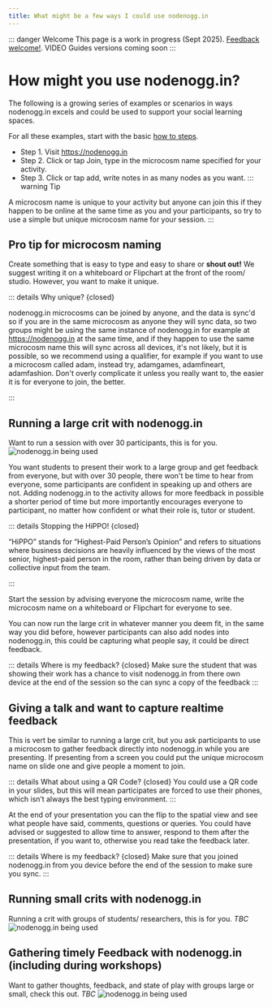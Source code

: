 ```yaml
---
title: What might be a few ways I could use nodenogg.in
---
```


::: danger Welcome
This page is a work in progress (Sept 2025). [Feedback welcome!][1].  VIDEO Guides versions coming soon
:::

# How might you use nodenogg.in?
The following is a growing series of examples or scenarios in ways nodenogg.in excels and could be used to support your social learning spaces.

For all these examples, start with the basic [how to steps][2].
- Step 1. Visit https://nodenogg.in
- Step 2. Click or tap Join, type in the microcosm name specified for your activity.
- Step 3. Click or tap add, write notes in as many nodes as you want.
::: warning Tip

A microcosm name is unique to your activity but anyone can join this if they happen to be online at the same time as you and your participants, so try to use a simple but unique microcosm name for your session.
:::
## Pro tip for microcosm naming

Create something that is easy to type and easy to share or **shout out!** We suggest writing it on a whiteboard or Flipchart at the front of the room/ studio. However, you want to make it unique.

::: details Why unique? {closed}

nodenogg.in microcosms can be joined by anyone, and the data is sync'd so if you are in the same microcosm as anyone they will sync data, so two groups might be using the same instance of nodenogg.in for example at https://nodenogg.in at the same time, and if they happen to use the same microcosm name this will sync across all devices, it's not likely, but it is possible, so we recommend using a qualifier, for example if you want to use a microcosm called adam, instead try, adamgames, adamfineart, adamfashion. Don't overly complicate it unless you really want to, the easier it is for everyone to join, the better.

:::

## Running a large crit with nodenogg.in
Want to run a session with over 30 participants, this is for you.
![nodenogg.in being used][image-1]

You want students to present their work to a large group and get feedback from everyone, but with over 30 people, there won't be time to hear from everyone, some participants are confident in speaking up and others are not.  Adding nodenogg.in to the activity allows for more feedback in possible a shorter period of time but more importantly encourages everyone to participant, no matter how confident or what their role is, tutor or student.

::: details Stopping the HiPPO! {closed}

“HiPPO” stands for “Highest-Paid Person’s Opinion” and refers to situations where business decisions are heavily influenced by the views of the most senior, highest-paid person in the room, rather than being driven by data or collective input from the team.

:::

Start the session by advising everyone the microcosm name, write the microcosm name on a whiteboard or Flipchart for everyone to see.

You can now run the large crit in whatever manner you deem fit, in the same way you did before, however participants can also add nodes into nodenogg.in, this could be capturing what people say, it could be direct feedback.  

::: details Where is my feedback? {closed}
Make sure the student that was showing their work has a chance to visit nodenogg.in from there own device at the end of the session so the can sync a copy of the feedback
:::
## Giving a talk and want to capture realtime feedback
This is vert be similar to running a large crit, but you ask participants to use a microcosm to gather feedback directly into nodenogg.in while you are presenting. If presenting from a screen you could put the unique microcosm name on slide one and give people a moment to join.

::: details What about using a QR Code? {closed}
You could use a QR code in your slides, but this will mean participates are forced to use their phones, which isn’t always the best typing environment.
:::

At the end of your presentation you can the flip to the spatial view and see what people have said, comments, questions or queries. You could have advised or suggested to allow time to answer, respond to them after the presentation, if you want to, otherwise you read take the feedback later.

::: details Where is my feedback? {closed}
Make sure that you joined nodenogg.in from you  device before the end of the session to make sure you sync. 
:::


## Running small crits with nodenogg.in
Running a crit with groups of students/ researchers, this is for you. _TBC_
![nodenogg.in being used][image-2]



## Gathering timely Feedback with nodenogg.in (including during workshops)
Want to gather thoughts, feedback, and state of play with groups large or small, check this out. _TBC_
![nodenogg.in being used][image-3]






[1]:	feedback
[2]:	how

[image-1]:	../assets/studio2.png
[image-2]:	../assets/studio1.png
[image-3]:	../assets/studio3.png